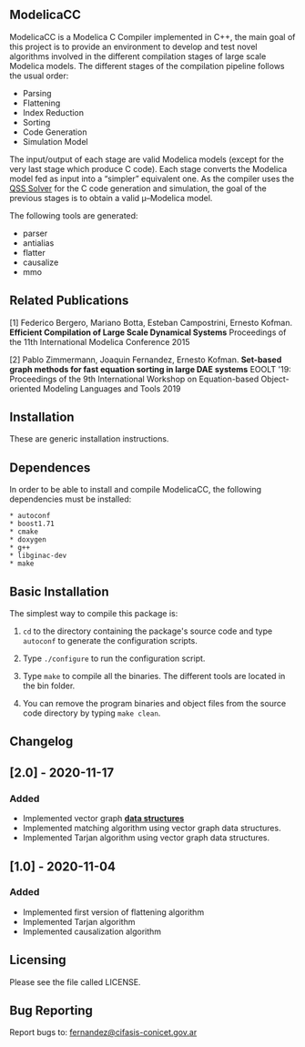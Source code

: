 ## ModelicaCC

ModelicaCC is a Modelica C Compiler implemented in C++, the main goal of this project is to provide an environment to develop and test novel algorithms involved in the different compilation stages of large scale Modelica models. The different stages of the compilation pipeline follows the usual order: 

  * Parsing
  * Flattening
  * Index Reduction
  * Sorting
  * Code Generation
  * Simulation Model

The input/output of each stage are valid Modelica models (except for the very last stage which produce C code). Each stage converts the Modelica model fed as input into a “simpler” equivalent one. As the compiler uses the [QSS Solver](https://github.com/CIFASIS/qss-solver) for the C code generation and simulation, the goal of the previous stages is to obtain a valid μ–Modelica model.

The following tools are generated:  

  * parser
  * antialias
  * flatter
  * causalize
  * mmo

## Related Publications

[1] Federico Bergero, Mariano Botta, Esteban Campostrini, Ernesto Kofman.
**Efficient Compilation of Large Scale Dynamical Systems**
Proceedings of the 11th International Modelica Conference 2015

[2] Pablo Zimmermann, Joaquin Fernandez, Ernesto Kofman.
**Set-based graph methods for fast equation sorting in large DAE systems**
 EOOLT '19: Proceedings of the 9th International Workshop on Equation-based Object-oriented Modeling Languages and Tools 2019

## Installation

These are generic installation instructions.

## Dependences

In order to be able to install and compile ModelicaCC, 
the following  dependencies must be installed: 

    * autoconf
    * boost1.71
    * cmake
    * doxygen
    * g++
    * libginac-dev 
    * make     

## Basic Installation

The simplest way to compile this package is:

  1. `cd` to the directory containing the package's source code and type
     `autoconf` to generate the configuration scripts.
  
  2. Type `./configure` to run the configuration script.
  
  3. Type `make` to compile all the binaries. The different tools are located 
     in the bin folder. 

  4. You can remove the program binaries and object files from the
     source code directory by typing `make clean`.  


## Changelog

## [2.0] - 2020-11-17
### Added
- Implemented vector graph [**data structures**](https://github.com/CIFASIS/modelicacc/blob/modelicacc-dev/causalize/vg_implementation/vector/vector_graph_definition.h)
- Implemented matching algorithm using vector graph data structures.
- Implemented Tarjan algorithm using vector graph data structures.

## [1.0] - 2020-11-04
### Added
- Implemented first version of flattening algorithm
- Implemented Tarjan algorithm
- Implemented causalization algorithm

## Licensing

Please see the file called LICENSE.

## Bug Reporting

Report bugs to: fernandez@cifasis-conicet.gov.ar
